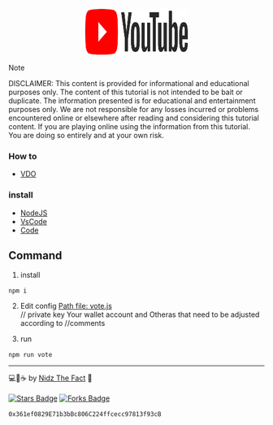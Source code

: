 <p align="center">
  <a href="https://youtu.be/tM_ZyWXVR-o?si=GPpL4eUkI0j_w0w9">
      <picture>
        <img alt="logo" src="https://github.com/nidz-the-fact/React-with-Vitejs-for-Thirdweb-to-Starter-Web3/blob/main/youtube.png" width="40%" height="90" title="How to">
      </picture>
  </a>
</p>


> [!NOTE]  
> DISCLAIMER: This content is provided for informational and educational purposes only. The content of this tutorial is not intended to be bait or duplicate. The information presented is for educational and entertainment purposes only. We are not responsible for any losses incurred or problems encountered online or elsewhere after reading and considering this tutorial content. If you are playing online using the information from this tutorial. You are doing so entirely and at your own risk.

### How to
- [VDO](https://youtu.be/tM_ZyWXVR-o?si=GPpL4eUkI0j_w0w9)

### install
- [NodeJS](https://nodejs.org/en)
- [VsCode](https://code.visualstudio.com/)
- [Code](https://github.com/nidz-the-fact/auto-run-vote-tk)

## Command

1. install
```
npm i
```

2. Edit config
[Path file: vote.js](https://github.com/nidz-the-fact/auto-run-vote-tk/blob/main/vote.js#L6) <br>
// private key Your wallet account and Otheras that need to be adjusted according to //comments

2. run
```
npm run vote
```

---

💻💖☕ by [Nidz The Fact](https://linktr.ee/nid_z) 🙏
<br /><br />
<a href="https://github.com/nidz-the-fact/auto-run-vote-tk/stargazers"><img src="https://img.shields.io/github/stars/nidz-the-fact/auto-run-vote-tk" alt="Stars Badge"/></a>
<a href="https://github.com/nidz-the-fact/auto-run-vote-tk/network/members"><img src="https://img.shields.io/github/forks/nidz-the-fact/auto-run-vote-tk" alt="Forks Badge"/></a>
```
0x361ef0829E71b3bBc806C224ffcecc97813f93cB
```
